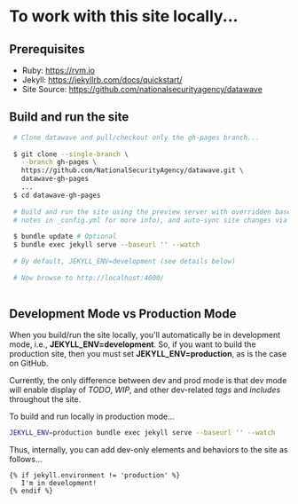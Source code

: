# To work with this site locally...

## Prerequisites

- Ruby: <https://rvm.io>
- Jekyll: <https://jekyllrb.com/docs/quickstart/>
- Site Source: <https://github.com/nationalsecurityagency/datawave>

## Build and run the site

```bash
 # Clone datawave and pull/checkout only the gh-pages branch...
 
 $ git clone --single-branch \
   --branch gh-pages \
   https://github.com/NationalSecurityAgency/datawave.git \
   datawave-gh-pages
   ...
 $ cd datawave-gh-pages
  
 # Build and run the site using the preview server with overridden baseurl (see baseurl configuration
 # notes in _config.yml for more info), and auto-sync site changes via '--watch' option ...
  
 $ bundle update # Optional
 $ bundle exec jekyll serve --baseurl '' --watch
 
 # By default, JEKYLL_ENV=development (see details below)
 
 # Now browse to http://localhost:4000/
 
```

## Development Mode vs Production Mode

When you build/run the site locally, you'll automatically be in development mode, i.e., **JEKYLL_ENV=development**.
So, if you want to build the production site, then you must set **JEKYLL_ENV=production**, as is the case on GitHub.

Currently, the only difference between dev and prod mode is that dev mode will enable display of *TODO*, *WIP*,
and other dev-related *tags* and *includes* throughout the site.

To build and run locally in production mode...

```bash
JEKYLL_ENV=production bundle exec jekyll serve --baseurl '' --watch

```

Thus, internally, you can add dev-only elements and behaviors to the site as follows...

```
{% if jekyll.environment != 'production' %}
   I'm in development! 
{% endif %}

```
